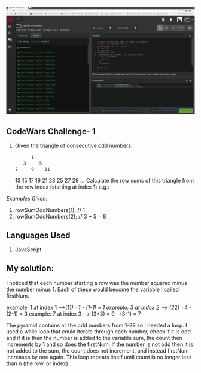 ![.:. Sum of Odd Numbers -Pyramid .:.](sumofOddNumbers.png)

## CodeWars Challenge- 1

1. Given the triangle of consecutive odd numbers:

             1
          3     5
       7     9    11
   13    15    17    19
21    23    25    27    29
...
Calculate the row sums of this triangle from the row index (starting at index 1) e.g.:


*Examples Given:*
1. rowSumOddNumbers(1); // 1
2. rowSumOddNumbers(2); // 3 + 5 = 8

## Languages Used

1. JavaScript

## My solution:

I noticed that each number starting a row was the number squared minus the number minus 1. Each of these would become the variable I called firstNum.  

example: 1 at index 1 -->(1*1) =1 - (1-1) = 1
example: 3 at index 2 --> (2*2) =4 - (2-1) = 3
example: 7 at index 3 --> (3*3) = 9 - (3-1) = 7

The pyramid contains all the odd numbers from 1-29 so I needed a loop. I used a while loop that could iterate through each number, check if it is odd and if it is then the number is added to the variable sum, the count then increments by 1 and so does the firstNum. If the number is not odd then it is not added to the sum, the count does not increment, and instead firstNum increases by one again. This loop repeats itself until count is no longer less than n (the row, or index).
